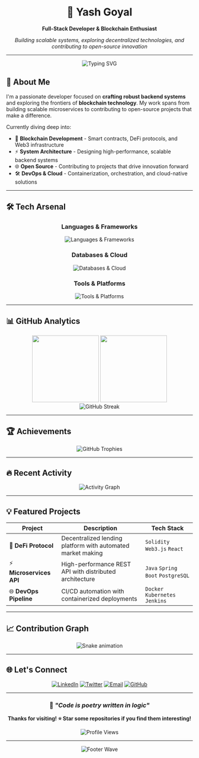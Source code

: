 <div align="center">

# 👋 Yash Goyal

**Full-Stack Developer & Blockchain Enthusiast**

*Building scalable systems, exploring decentralized technologies, and contributing to open-source innovation*

---

<p align="center">
  <img src="https://readme-typing-svg.herokuapp.com?font=JetBrains+Mono&weight=500&size=24&duration=3000&pause=1000&color=22C55E&center=true&vCenter=true&multiline=true&width=600&height=100&lines=Backend+Systems+%7C+Blockchain+Tech;Open+Source+Contributor;Scalable+Architecture+Enthusiast" alt="Typing SVG" />
</p>

</div>

## 🚀 About Me

I'm a passionate developer focused on **crafting robust backend systems** and exploring the frontiers of **blockchain technology**. My work spans from building scalable microservices to contributing to open-source projects that make a difference.

Currently diving deep into:
- 🔗 **Blockchain Development** - Smart contracts, DeFi protocols, and Web3 infrastructure
- ⚡ **System Architecture** - Designing high-performance, scalable backend systems
- 🌐 **Open Source** - Contributing to projects that drive innovation forward
- 🛠️ **DevOps & Cloud** - Containerization, orchestration, and cloud-native solutions

---

## 🛠️ Tech Arsenal

<div align="center">

### **Languages & Frameworks**
<p>
  <img src="https://skillicons.dev/icons?i=java,js,solidity,spring,nodejs,docker" alt="Languages & Frameworks" />
</p>

### **Databases & Cloud**
<p>
  <img src="https://skillicons.dev/icons?i=postgresql,mongodb,redis,azure,aws,kubernetes" alt="Databases & Cloud" />
</p>

### **Tools & Platforms**
<p>
  <img src="https://skillicons.dev/icons?i=git,linux,vscode,postman,jenkins,grafana" alt="Tools & Platforms" />
</p>

</div>

---

## 📊 GitHub Analytics

<div align="center">
  <img height="180em" src="https://github-readme-stats-sigma-five.vercel.app/api?username=yashgoyal0110&show_icons=true&theme=tokyonight&include_all_commits=true&count_private=true&hide_border=true&bg_color=0D1117&title_color=22C55E&icon_color=3B82F6&text_color=F8FAFC"/>
  <img height="180em" src="https://github-readme-stats-sigma-five.vercel.app/api/top-langs/?username=yashgoyal0110&layout=compact&theme=tokyonight&hide_border=true&bg_color=0D1117&title_color=22C55E&text_color=F8FAFC"/>
</div>

<div align="center">
  <img src="https://github-readme-streak-stats.herokuapp.com?user=yashgoyal0110&theme=tokyonight&hide_border=true&background=0D1117&stroke=22C55E&ring=3B82F6&fire=22C55E&currStreakLabel=F8FAFC&sideLabels=F8FAFC&currStreakNum=22C55E&sideNums=3B82F6" alt="GitHub Streak" />
</div>

---

## 🏆 Achievements

<div align="center">
  <img src="https://github-profile-trophy.vercel.app/?username=yashgoyal0110&theme=tokyonight&no-frame=true&no-bg=true&margin-w=4&column=7" alt="GitHub Trophies" />
</div>

---

## 🔥 Recent Activity

<div align="center">
  <img src="https://github-readme-activity-graph.vercel.app/graph?username=yashgoyal0110&theme=tokyo-night&hide_border=true&bg_color=0D1117&color=22C55E&line=3B82F6&point=F8FAFC" alt="Activity Graph" />
</div>

---

## 💡 Featured Projects

<div align="center">

| Project | Description | Tech Stack |
|---------|-------------|------------|
| 🔗 **DeFi Protocol** | Decentralized lending platform with automated market making | `Solidity` `Web3.js` `React` |
| ⚡ **Microservices API** | High-performance REST API with distributed architecture | `Java` `Spring Boot` `PostgreSQL` |
| 🌐 **DevOps Pipeline** | CI/CD automation with containerized deployments | `Docker` `Kubernetes` `Jenkins` |

</div>

---

## 📈 Contribution Graph

<div align="center">
  <img src="https://raw.githubusercontent.com/yashgoyal0110/yashgoyal0110/output/snake.svg" alt="Snake animation" />
</div>

---

## 🌐 Let's Connect

<div align="center">

[![LinkedIn](https://img.shields.io/badge/LinkedIn-0077B5?style=for-the-badge&logo=linkedin&logoColor=white)](https://www.linkedin.com/in/yashgoyal0110)
[![Twitter](https://img.shields.io/badge/Twitter-1DA1F2?style=for-the-badge&logo=twitter&logoColor=white)](https://x.com/yashgoyal0110)
[![Email](https://img.shields.io/badge/Email-D14836?style=for-the-badge&logo=gmail&logoColor=white)](mailto:yashgoyal.dev@zohomail.in)
[![GitHub](https://img.shields.io/badge/GitHub-100000?style=for-the-badge&logo=github&logoColor=white)](https://github.com/yashgoyal0110)

</div>

---

<div align="center">

### 💭 *"Code is poetry written in logic"*

**Thanks for visiting! ⭐ Star some repositories if you find them interesting!**

<img src="https://komarev.com/ghpvc/?username=yashgoyal0110&label=Profile%20Views&color=22c55e&style=flat-square" alt="Profile Views" />

</div>

---

<div align="center">
  <img src="https://capsule-render.vercel.app/api?type=waving&color=gradient&customColorList=6,11,20&height=100&section=footer&animation=twinkling" alt="Footer Wave" />
</div>
